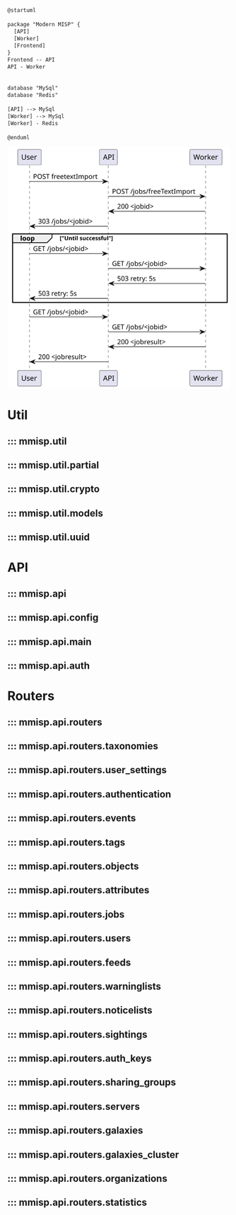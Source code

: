 
```puml
@startuml

package "Modern MISP" {
  [API]
  [Worker]
  [Frontend]
}
Frontend -- API
API - Worker


database "MySql"
database "Redis"

[API] --> MySql
[Worker] --> MySql
[Worker] - Redis

@enduml
```

![api-worker-integration](diagrams/api-worker-integration.svg)


# Util
## ::: mmisp.util
## ::: mmisp.util.partial
## ::: mmisp.util.crypto
## ::: mmisp.util.models
## ::: mmisp.util.uuid
# API
## ::: mmisp.api
## ::: mmisp.api.config
## ::: mmisp.api.main
## ::: mmisp.api.auth
# Routers
## ::: mmisp.api.routers
## ::: mmisp.api.routers.taxonomies
## ::: mmisp.api.routers.user_settings
## ::: mmisp.api.routers.authentication
## ::: mmisp.api.routers.events
## ::: mmisp.api.routers.tags
## ::: mmisp.api.routers.objects
## ::: mmisp.api.routers.attributes
## ::: mmisp.api.routers.jobs
## ::: mmisp.api.routers.users
## ::: mmisp.api.routers.feeds
## ::: mmisp.api.routers.warninglists
## ::: mmisp.api.routers.noticelists
## ::: mmisp.api.routers.sightings
## ::: mmisp.api.routers.auth_keys
## ::: mmisp.api.routers.sharing_groups
## ::: mmisp.api.routers.servers
## ::: mmisp.api.routers.galaxies
## ::: mmisp.api.routers.galaxies_cluster
## ::: mmisp.api.routers.organizations
## ::: mmisp.api.routers.statistics
